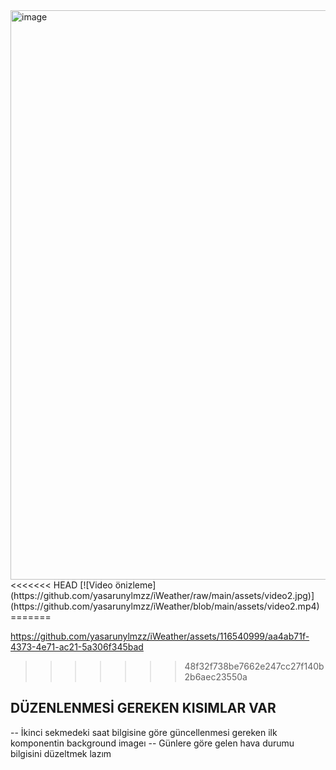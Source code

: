 <img width="911" alt="image" src="https://github.com/yasarunylmzz/iWeather/assets/116540999/f03987c6-0ba8-42ec-a446-4380d547cbd6">
<<<<<<< HEAD
[![Video önizleme](https://github.com/yasarunylmzz/iWeather/raw/main/assets/video2.jpg)](https://github.com/yasarunylmzz/iWeather/blob/main/assets/video2.mp4)
=======

https://github.com/yasarunylmzz/iWeather/assets/116540999/aa4ab71f-4373-4e71-ac21-5a306f345bad

> > > > > > > 48f32f738be7662e247cc27f140b2b6aec23550a

## DÜZENLENMESİ GEREKEN KISIMLAR VAR

-- İkinci sekmedeki saat bilgisine göre güncellenmesi gereken ilk komponentin background imageı
-- Günlere göre gelen hava durumu bilgisini düzeltmek lazım
